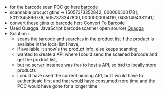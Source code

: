  - for the barcode scan POC go here [barcode](https://srijangulati.github.io/build/)
 - scannable product gtins -> [5057373352842, 0000000001781, 5012345896786, 5057373347800, 0000000004119, 04351494381141]
 - convert these gtins to barcode here [Convert To Barcode](https://www.barcodesinc.com/generator/index.php)
 - Used Quagga (JavaScript barcode scanner open source) [Quagga](https://serratus.github.io/quaggaJS/)
 - Solution :
    - scans the barcode and searches in the product list if the product is availabe in the local list I have,
    - if available, it show's the product info, else keeps scanning
    - wanted to create a API where I could send the scanned barcode and get the product list,
    - but no server instance was free to host a API, so had to locally store products
    - I could have used the current running API, but I would have to authenticate first and that would have consumed more time and the POC would have gone for a longer time
